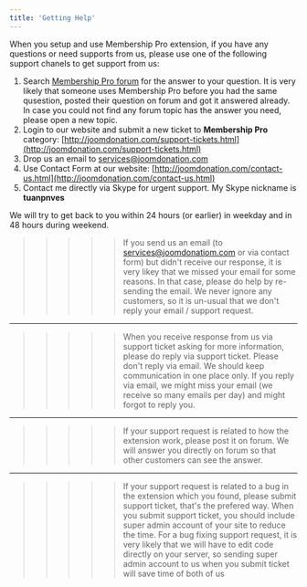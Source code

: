 ```yaml
---
title: 'Getting Help'
---
```


When you setup and use Membership Pro extension, if you have any questions or need supports from us, please use one of the following support chanels to get support from us:

1. Search [Membership Pro forum](http://joomdonation.com/forum/membership-pro) for the answer to your question. It is very likely that someone uses Membership Pro before you had the same qusestion, posted their question on forum and got it answered already. In case you could not find any forum topic has the answer you need, please open a new topic.
2. Login to our website and submit a new ticket to **Membership Pro** category: [http://joomdonation.com/support-tickets.html](http://joomdonation.com/support-tickets.html)
3. Drop us an email to services@joomdonation.com
4. Use Contact Form at our website: [http://joomdonation.com/contact-us.html](http://joomdonation.com/contact-us.html)
5. Contact me directly via Skype for urgent support. My Skype nickname is **tuanpnves**

We will try to get back to you within 24 hours (or earlier) in weekday and in 48 hours during weekend.

>>>>> If you send us an email (to services@joomdonatiom.com or via contact form) but didn't receive our response, it is very likey that we missed your email for some reasons. In that case, please do help by re-sending the email. We never ignore any customers, so it is un-usual that we don't reply your email / support request.

___

>>>>> When you receive response from us via support ticket asking for more information, please do reply via support ticket. Please don't reply via email. We should keep communication in one place only. If you reply via email, we might miss your email (we receive so many emails per day) and might forgot to reply you.

___

>>>>> If your support request is related to how the extension work, please post it on forum. We will answer you directly on forum so that other customers can see the answer.

___

>>>>> If your support request is related to a bug in the extension which you found, please submit support ticket, that's the prefered way. When you submit support ticket, you should include super admin account of your site to reduce the time. For a bug fixing support request, it is very likely that we will have to edit code directly on your server, so sending super admin account to us when you submit ticket will save time of both of us